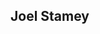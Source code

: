 ## Joel Stamey

<!---
stamey/stamey is a ✨ special ✨ repository because its `README.md` (this file) appears on your GitHub profile.
You can click the Preview link to take a look at your changes.
--->
